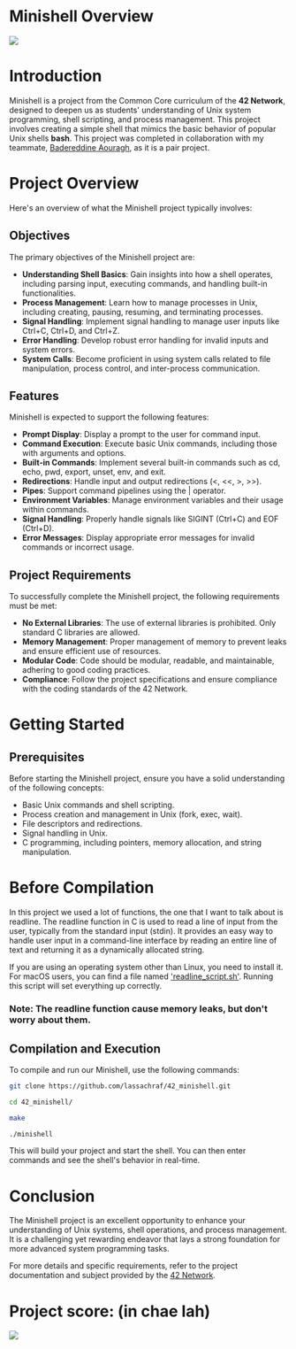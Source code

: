 # Minishell Overview

![](https://raw.githubusercontent.com/R4meau/minishell/master/minishell-quick-demo.gif?token=ADzLiR-sTesle5g6_4CQnHz4RFe69TgDks5ZK6oGwA%3D%3D)

# Introduction

Minishell is a project from the Common Core curriculum of the **42 Network**, designed to deepen us as students' understanding of Unix system programming, shell scripting, and process management. This project involves creating a simple shell that mimics the basic behavior of popular Unix shells **bash**. This project was completed in collaboration with my teammate, <a href="https://github.com/Badered10">Badereddine Aouragh</a>, as it is a pair project.

# Project Overview

Here's an overview of what the Minishell project typically involves:

## Objectives

The primary objectives of the Minishell project are:

* **Understanding Shell Basics**: Gain insights into how a shell operates, including parsing input, executing commands, and handling built-in functionalities.
* **Process Management**: Learn how to manage processes in Unix, including creating, pausing, resuming, and terminating processes.
* **Signal Handling**: Implement signal handling to manage user inputs like Ctrl+C, Ctrl+D, and Ctrl+Z.
* **Error Handling**: Develop robust error handling for invalid inputs and system errors.
* **System Calls**: Become proficient in using system calls related to file manipulation, process control, and inter-process communication.

## Features

Minishell is expected to support the following features:

* **Prompt Display**: Display a prompt to the user for command input.
* **Command Execution**: Execute basic Unix commands, including those with arguments and options.
* **Built-in Commands**: Implement several built-in commands such as cd, echo, pwd, export, unset, env, and exit.
* **Redirections**: Handle input and output redirections (<, <<, >, >>).
* **Pipes**: Support command pipelines using the | operator.
* **Environment Variables**: Manage environment variables and their usage within commands.
* **Signal Handling**: Properly handle signals like SIGINT (Ctrl+C) and EOF (Ctrl+D).
* **Error Messages**: Display appropriate error messages for invalid commands or incorrect usage.

## Project Requirements

To successfully complete the Minishell project, the following requirements must be met:

* **No External Libraries**: The use of external libraries is prohibited. Only standard C libraries are allowed.
* **Memory Management**: Proper management of memory to prevent leaks and ensure efficient use of resources.
* **Modular Code**: Code should be modular, readable, and maintainable, adhering to good coding practices.
* **Compliance**: Follow the project specifications and ensure compliance with the coding standards of the 42 Network.

# Getting Started

## Prerequisites

Before starting the Minishell project, ensure you have a solid understanding of the following concepts:

* Basic Unix commands and shell scripting.
* Process creation and management in Unix (fork, exec, wait).
* File descriptors and redirections.
* Signal handling in Unix.
* C programming, including pointers, memory allocation, and string manipulation.

# Before Compilation

In this project we used a lot of functions, the one that I want to talk about is readline.
The readline function in C is used to read a line of input from the user, typically from the standard input (stdin). It provides an easy way to handle user input in a command-line interface by reading an entire line of text and returning it as a dynamically allocated string.

If you are using an operating system other than Linux, you need to install it. For macOS users, you can find a file named <a href="https://github.com/lassachraf/42_minishell/blob/lass-main/readline_script.sh">'readline_script.sh'</a>. Running this script will set everything up correctly.

### Note: The readline function cause memory leaks, but don't worry about them.

## Compilation and Execution

To compile and run our Minishell, use the following commands:

```bash
git clone https://github.com/lassachraf/42_minishell.git
```

```bash
cd 42_minishell/
```

```bash
make
```

```bash
./minishell
```

This will build your project and start the shell. You can then enter commands and see the shell's behavior in real-time.

# Conclusion

The Minishell project is an excellent opportunity to enhance your understanding of Unix systems, shell operations, and process management. It is a challenging yet rewarding endeavor that lays a strong foundation for more advanced system programming tasks.

For more details and specific requirements, refer to the project documentation and subject provided by the <a href="https://projects.intra.42.fr/projects/42cursus-minishell">42 Network</a>.

# Project score: (in chae lah)

![](https://blog.kakaocdn.net/dn/ccOHbk/btrmXuGtLet/JzUaL05K8W5AgwZqFkKjC0/img.png)
